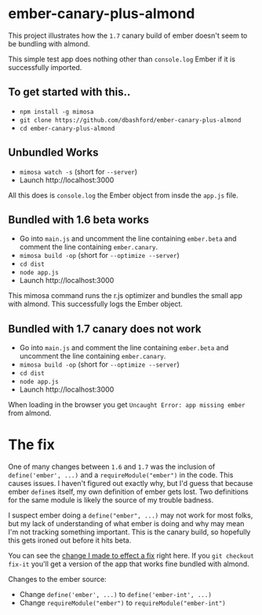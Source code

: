 ember-canary-plus-almond
================

This project illustrates how the `1.7` canary build of ember doesn't seem to be bundling with almond.  

This simple test app does nothing other than `console.log` Ember if it is successfully imported.

## To get started with this..

* `npm install -g mimosa`
* `git clone https://github.com/dbashford/ember-canary-plus-almond`
* `cd ember-canary-plus-almond`

## Unbundled Works

* `mimosa watch -s` (short for `--server`)
* Launch http://localhost:3000

All this does is `console.log` the Ember object from insde the `app.js` file.

## Bundled with 1.6 beta works

* Go into `main.js` and uncomment the line containing `ember.beta` and comment the line containing `ember.canary`.
* `mimosa build -op` (short for `--optimize --server`)
* `cd dist`
* `node app.js`
* Launch http://localhost:3000

This mimosa command runs the r.js optimizer and bundles the small app with almond. This successfully logs the Ember object.

## Bundled with 1.7 canary does not work

* Go into `main.js` and comment the line containing `ember.beta` and uncomment the line containing `ember.canary`.
* `mimosa build -op` (short for `--optimize --server`)
* `cd dist`
* `node app.js`
* Launch http://localhost:3000

When loading in the browser you get `Uncaught Error: app missing ember` from almond.

# The fix

One of many changes between `1.6` and `1.7` was the inclusion of `define('ember', ...)` and a `requireModule("ember")` in the code.  This causes issues.  I haven't figured out exactly why, but I'd guess that because ember `define`s itself, my own definition of ember gets lost.  Two definitions for the same module is likely the source of my trouble badness.

I suspect ember doing a `define("ember", ...)` may not work for most folks, but my lack of understanding of what ember is doing and why may mean I'm not tracking something important.  This is the canary build, so hopefully this gets ironed out before it hits beta.

You can see the [change I made to effect a fix](https://github.com/dbashford/ember-canary-plus-almond/commit/c0a494d5f4bb17d155bf64ff8305b844f3c7aa3a#diff-d3e32a8bff1fe1e269b30fc403dfeafeL41139) right here.  If you `git checkout fix-it` you'll get a version of the app that works fine bundled with almond.

Changes to the ember source:

* Change `define('ember', ...)` to `define('ember-int', ...)`
* Change `requireModule("ember")` to `requireModule("ember-int")`